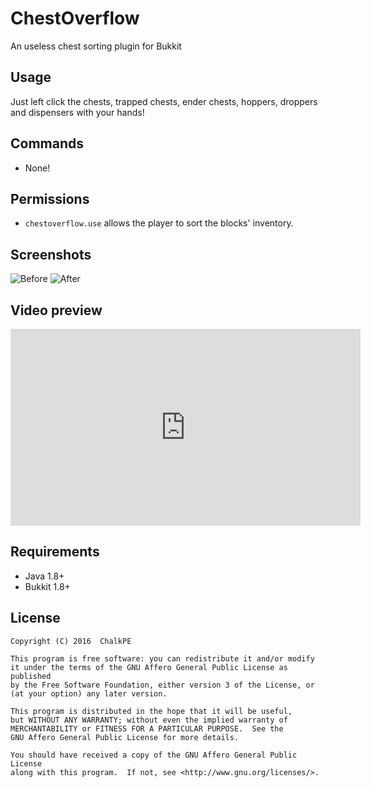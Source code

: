 # ChestOverflow
An useless chest sorting plugin for Bukkit

## Usage
Just left click the chests, trapped chests, ender chests, hoppers, droppers and dispensers with your hands!

## Commands
- None!

## Permissions
- `chestoverflow.use` allows the player to sort the blocks' inventory.

## Screenshots
![Before](http://i.imgur.com/7aVkzj7.png)
![After](http://i.imgur.com/z1Xruid.png)

## Video preview
<iframe width="560" height="315" src="https://www.youtube.com/embed/I9QmjU1ncyc" frameborder="0" allowfullscreen></iframe>

## Requirements
- Java 1.8+
- Bukkit 1.8+

## License
```
Copyright (C) 2016  ChalkPE

This program is free software: you can redistribute it and/or modify
it under the terms of the GNU Affero General Public License as published
by the Free Software Foundation, either version 3 of the License, or
(at your option) any later version.

This program is distributed in the hope that it will be useful,
but WITHOUT ANY WARRANTY; without even the implied warranty of
MERCHANTABILITY or FITNESS FOR A PARTICULAR PURPOSE.  See the
GNU Affero General Public License for more details.

You should have received a copy of the GNU Affero General Public License
along with this program.  If not, see <http://www.gnu.org/licenses/>.
```
